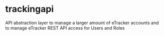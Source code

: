 # trackingapi
API abstraction layer to manage a larger amount of eTracker accounts and to manage eTracker REST API access for Users and Roles
